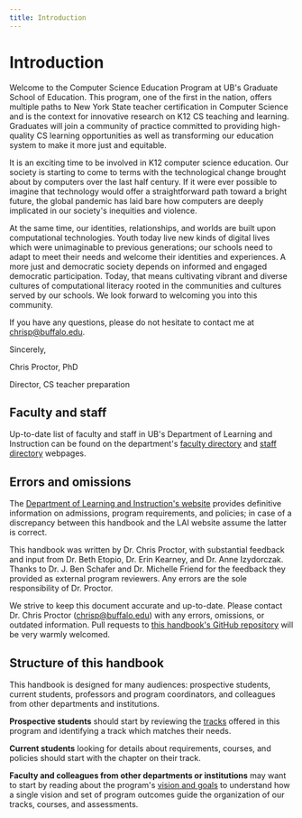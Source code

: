 ```yaml
---
title: Introduction
---
```


# Introduction

Welcome to the Computer Science Education Program at UB's Graduate School of Education. This program,
one of the first in the nation, offers multiple paths to New York State teacher certification in 
Computer Science and is the context for innovative research on K12 CS teaching and learning.
Graduates will join a community of practice committed to providing high-quality CS learning opportunities
as well as transforming our education system to make it more just and equitable. 

It is an exciting time to be involved in K12 computer science education. 
Our society is starting to come to terms with the technological change brought 
about by computers over the last half century. If it were ever possible to imagine that 
technology would offer a straightforward path toward a bright future, the global pandemic
has laid bare how computers are deeply implicated in our society's inequities and violence.

At the same time, our identities, relationships, and worlds are built upon computational technologies. 
Youth today live new kinds of digital lives which were unimaginable to previous generations; our
schools need to adapt to meet their needs and welcome their identities and experiences.
A more just and democratic society depends on informed and engaged democratic participation. Today, 
that means cultivating vibrant and diverse cultures of computational literacy rooted in the communities
and cultures served by our schools. We look forward to welcoming you into this community. 

If you have any questions, please do not hesitate to contact me at 
[chrisp@buffalo.edu](mailto:chrisp@buffalo.edu).

Sincerely, 

Chris Proctor, PhD

Director, CS teacher preparation

## Faculty and staff

Up-to-date list of faculty and staff in UB's Department of Learning and Instruction 
can be found on the department's [faculty directory](http://ed.buffalo.edu/teaching/directory/faculty.html)
and [staff directory](http://ed.buffalo.edu/teaching/directory/staff.html) webpages. 

## Errors and omissions

The [Department of Learning and Instruction's website](http://ed.buffalo.edu/teaching.html)
provides definitive information on admissions, program requirements, and policies; 
in case of a discrepancy between this handbook and the LAI website assume the latter is correct.

This handbook was written by Dr. Chris Proctor, with substantial feedback and input from 
Dr. Beth Etopio, Dr. Erin Kearney, and Dr. Anne Izydorczak. Thanks to Dr. J. Ben Schafer and Dr. 
Michelle Friend for the feedback they provided as external program reviewers.
Any errors are the sole responsibility of Dr. Proctor.

We strive to keep this document accurate and up-to-date. 
Please contact Dr. Chris Proctor ([chrisp@buffalo.edu](mailto:chrisp@buffalo.edu)) 
with any errors, omissions, or outdated information. Pull requests to 
[this handbook's GitHub repository](https://github.com/cproctor/ub-cs-education-handbook) 
will be very warmly welcomed. 

## Structure of this handbook

This handbook is designed for many audiences: prospective students, current students, professors and program 
coordinators, and colleagues from other departments and institutions. 

**Prospective students** should start by reviewing the [tracks](#tracks) offered in this program and 
identifying a track which matches their needs. 

**Current students** looking for details about requirements, courses, and policies should start with the 
chapter on their track. 

**Faculty and colleagues from other departments or institutions** may want to start by reading about the program's 
[vision and goals](#vision-and-goals) to understand how a single vision and set of program outcomes
guide the organization of our tracks, courses, and assessments. 
